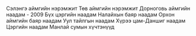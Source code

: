 Сэлэнгэ аймгийн нэрэмжит
Төв аймгийн нэрэмжит
Дорноговь аймгийн наадам - 2009
Бүх цэргийн наадам
Налайхын баяр наадам
Орхон аймгийн баяр наадам
Уул тайлгын наадам
Хүрээ цам-Даншиг наадам
Цэргийн наадам
Манлай сумын хүчтэнүүд
